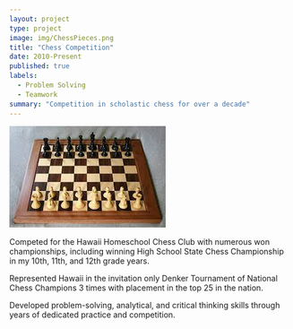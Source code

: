 ```yaml
---
layout: project
type: project
image: img/ChessPieces.png
title: "Chess Competition"
date: 2010-Present
published: true
labels:
  - Problem Solving
  - Teamwork
summary: "Competition in scholastic chess for over a decade"
---
```


<img class="img-fluid" src="../img/Chessboard.jpg">

Competed for the Hawaii Homeschool Chess Club with numerous won championships, including winning High School State Chess Championship in my 10th, 11th, and 12th grade years.

Represented Hawaii in the invitation only Denker Tournament of National Chess Champions 3 times with placement in the top 25 in the nation. 

Developed problem-solving, analytical, and critical thinking skills through years of dedicated practice and competition.
